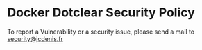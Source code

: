 # Docker Dotclear Security Policy

To report a Vulnerability or a security issue, please send a mail to <security@jcdenis.fr>